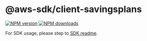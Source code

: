 # @aws-sdk/client-savingsplans

[![NPM version](https://img.shields.io/npm/v/@aws-sdk/client-savingsplans/rc.svg)](https://www.npmjs.com/package/@aws-sdk/client-savingsplans)
[![NPM downloads](https://img.shields.io/npm/dm/@aws-sdk/client-savingsplans.svg)](https://www.npmjs.com/package/@aws-sdk/client-savingsplans)

For SDK usage, please step to [SDK readme](https://github.com/aws/aws-sdk-js-v3).
